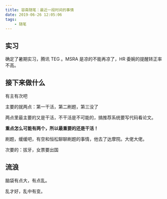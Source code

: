 ```yaml
---
title: 容斋随笔：最近一段时间的事情
date: 2019-06-26 12:05:06
tags:
    - 随笔
---
```


## 实习

确定了暑期实习，腾讯 TEG 。MSRA 是凉的不能再凉了，HR 委婉的提醒转正率不高。

## 接下来做什么

有主有次吧

主要的就两点：第一干活，第二刷题，第三没了

两点里最主要的又是干活，不干活是不可能的，搞推荐系统要写代码看论文。

**重点怎么可能有两个，所以最重要的还是干活！**

刷题，缓缓吧，有空和恒松聊聊刷题的事情，他去了达摩院。大佬大佬。

次要的：拔牙，女票要出国

## 流浪

脑袋有点大，有点乱。

乱才好，乱中有变。
